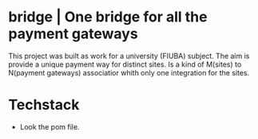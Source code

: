# bridge | One bridge for all the payment gateways

This project was built as work for a university (FIUBA) subject. The aim is provide a unique payment
way for distinct sites. Is a kind of M(sites) to N(payment gateways) associatior whith only one integration for the sites.

# Techstack
- Look the pom file.

